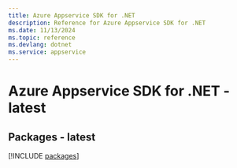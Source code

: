 ```yaml
---
title: Azure Appservice SDK for .NET
description: Reference for Azure Appservice SDK for .NET
ms.date: 11/13/2024
ms.topic: reference
ms.devlang: dotnet
ms.service: appservice
---
```

# Azure Appservice SDK for .NET - latest
## Packages - latest
[!INCLUDE [packages](appservice-index.md)]